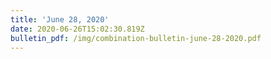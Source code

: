```yaml
---
title: 'June 28, 2020'
date: 2020-06-26T15:02:30.819Z
bulletin_pdf: /img/combination-bulletin-june-28-2020.pdf
---
```


